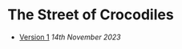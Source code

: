 # The Street of Crocodiles
- [Version 1](https://aoifeowens.github.io/crocodiles/index-one.html)
*14th November 2023*
